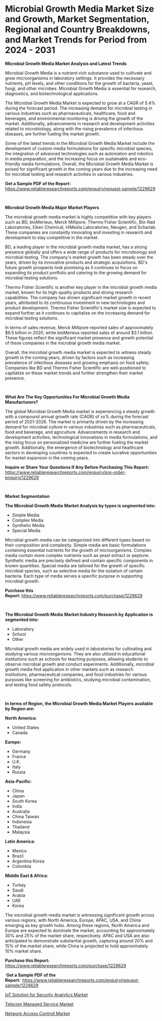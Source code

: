 <p><h1>Microbial Growth Media Market Size and Growth, Market Segmentation, Regional and Country Breakdowns, and Market Trends for Period from 2024 -  2031</h1></p><p><strong>Microbial Growth Media Market Analysis and Latest Trends</strong></p>
<p><p>Microbial Growth Media is a nutrient-rich substance used to cultivate and grow microorganisms in laboratory settings. It provides the necessary nutrients, pH levels, and other conditions for the growth of bacteria, yeast, fungi, and other microbes. Microbial Growth Media is essential for research, diagnostics, and biotechnological applications.</p><p>The Microbial Growth Media Market is expected to grow at a CAGR of 5.4% during the forecast period. The increasing demand for microbial testing in various industries such as pharmaceuticals, healthcare, food and beverages, and environmental monitoring is driving the growth of the market. Additionally, advancements in research and development activities related to microbiology, along with the rising prevalence of infectious diseases, are further fueling the market growth.</p><p>Some of the latest trends in the Microbial Growth Media Market include the development of custom media formulations for specific microbial species, the integration of advanced technologies such as automation and robotics in media preparation, and the increasing focus on sustainable and eco-friendly media formulations. Overall, the Microbial Growth Media Market is poised for significant growth in the coming years due to the increasing need for microbial testing and research activities in various industries.</p></p>
<p><strong>Get a Sample PDF of the Report:&nbsp;</strong> <a href="https://www.reliableresearchreports.com/enquiry/request-sample/1229629">https://www.reliableresearchreports.com/enquiry/request-sample/1229629</a></p>
<p>&nbsp;</p>
<p><strong>Microbial Growth Media Major Market Players</strong></p>
<p><p>The microbial growth media market is highly competitive with key players such as BD, bioMerieux, Merck Millipore, Thermo Fisher Scientific, Bio-Rad Laboratories, Eiken Chemical, HiMedia Laboratories, Neogen, and Scharlab. These companies are constantly innovating and investing in research and development to stay competitive in the market.</p><p>BD, a leading player in the microbial growth media market, has a strong presence globally and offers a wide range of products for microbiology and microbial testing. The company's market growth has been steady over the years, driven by its innovative products and strategic acquisitions. BD's future growth prospects look promising as it continues to focus on expanding its product portfolio and catering to the growing demand for microbial testing solutions.</p><p>Thermo Fisher Scientific is another key player in the microbial growth media market, known for its high-quality products and strong research capabilities. The company has shown significant market growth in recent years, attributed to its continuous investment in new technologies and product development. Thermo Fisher Scientific's market size is expected to expand further as it continues to capitalize on the increasing demand for microbial testing solutions.</p><p>In terms of sales revenue, Merck Millipore reported sales of approximately $6.5 billion in 2020, while bioMerieux reported sales of around $3.1 billion. These figures reflect the significant market presence and growth potential of these companies in the microbial growth media market.</p><p>Overall, the microbial growth media market is expected to witness steady growth in the coming years, driven by factors such as increasing prevalence of infectious diseases and growing emphasis on food safety. Companies like BD and Thermo Fisher Scientific are well-positioned to capitalize on these market trends and further strengthen their market presence.</p></p>
<p>&nbsp;</p>
<p><strong>What Are The Key Opportunities For Microbial Growth Media Manufacturers?</strong></p>
<p><p>The global Microbial Growth Media market is experiencing a steady growth with a compound annual growth rate (CAGR) of xx% during the forecast period of 2021-2026. The market is primarily driven by the increasing demand for microbial culture in various industries such as pharmaceuticals, food and beverage, and agriculture. Advancements in research and development activities, technological innovations in media formulations, and the rising focus on personalized medicine are further fueling the market growth. Additionally, the emergence of biotechnology and healthcare sectors in developing countries is expected to create lucrative opportunities for market expansion in the coming years.</p></p>
<p><strong>Inquire or Share Your Questions If Any Before Purchasing This Report:</strong> <a href="https://www.reliableresearchreports.com/enquiry/pre-order-enquiry/1229629">https://www.reliableresearchreports.com/enquiry/pre-order-enquiry/1229629</a></p>
<p>&nbsp;</p>
<p><strong>Market Segmentation</strong></p>
<p><strong>The Microbial Growth Media Market Analysis by types is segmented into:</strong></p>
<p><ul><li>Simple Media</li><li>Complex Media</li><li>Synthetic Media</li><li>Special Media</li></ul></p>
<p><p>Microbial growth media can be categorized into different types based on their composition and complexity. Simple media are basic formulations containing essential nutrients for the growth of microorganisms. Complex media contain more complex nutrients such as yeast extract or peptone. Synthetic media are precisely defined and contain specific components in known quantities. Special media are tailored for the growth of specific microbial species, such as selective media for the isolation of certain bacteria. Each type of media serves a specific purpose in supporting microbial growth.</p></p>
<p><strong>Purchase this Report:&nbsp;</strong><a href="https://www.reliableresearchreports.com/purchase/1229629">https://www.reliableresearchreports.com/purchase/1229629</a></p>
<p>&nbsp;</p>
<p><strong>The Microbial Growth Media Market Industry Research by Application is segmented into:</strong></p>
<p><ul><li>Laboratory</li><li>School</li><li>Other</li></ul></p>
<p><p>Microbial growth media are widely used in laboratories for cultivating and studying various microorganisms. They are also utilized in educational institutions such as schools for teaching purposes, allowing students to observe microbial growth and conduct experiments. Additionally, microbial growth media find application in other markets such as research institutions, pharmaceutical companies, and food industries for various purposes like screening for antibiotics, studying microbial contamination, and testing food safety protocols.</p></p>
<p>&nbsp;</p>
<p><strong>In terms of Region, the Microbial Growth Media Market Players available by Region are:</strong></p>
<p>
    <p> <strong> North America: </strong>
        <ul>
            <li>United States</li>
            <li>Canada</li>
        </ul>
        </p> 
    <p> <strong> Europe: </strong>
        <ul>
            <li>Germany</li>
            <li>France</li>
            <li>U.K.</li>
            <li>Italy</li>
            <li>Russia</li>
        </ul>
        </p> 
    <p> <strong> Asia-Pacific: </strong>
        <ul>
            <li>China</li>
            <li>Japan</li>
            <li>South Korea</li>
            <li>India</li>
            <li>Australia</li>
            <li>China Taiwan</li>
            <li>Indonesia</li>
            <li>Thailand</li>
            <li>Malaysia</li>
        </ul>
        </p> 
    <p> <strong> Latin America: </strong>
        <ul>
            <li>Mexico</li>
            <li>Brazil</li>
            <li>Argentina Korea</li>
            <li>Colombia</li>
        </ul>
        </p> 
    <p> <strong> Middle East & Africa: </strong>
        <ul>
            <li>Turkey</li>
            <li>Saudi</li>
            <li>Arabia</li>
            <li>UAE</li>
            <li>Korea</li>
        </ul>
    </p>
    </p>
<p><p>The microbial growth media market is witnessing significant growth across various regions, with North America, Europe, APAC, USA, and China emerging as key growth hubs. Among these regions, North America and Europe are expected to dominate the market, accounting for approximately 30% and 25% of the market share, respectively. APAC and USA are also anticipated to demonstrate substantial growth, capturing around 20% and 15% of the market share, while China is projected to hold approximately 10% market share.</p></p>
<p><strong>Purchase this Report: </strong><a href="https://www.reliableresearchreports.com/purchase/1229629">https://www.reliableresearchreports.com/purchase/1229629</a></p>
<p>&nbsp;<strong>Get a Sample PDF of the Report:&nbsp;&nbsp;</strong><a href="https://www.reliableresearchreports.com/enquiry/request-sample/1229629">https://www.reliableresearchreports.com/enquiry/request-sample/1229629</a></p>
<p><strong></strong></p>
<p><p><a href="https://view.publitas.com/reportprime-1/global-iot-solution-for-security-analytics-market-size-and-market-trends-insights-and-projections-from-2023-to-2030/">IoT Solution for Security Analytics Market</a></p><p><a href="https://view.publitas.com/reportprime-1/telecom-managed-service-market-size-2023-2030-global-industrial-analysis-key-geographical-regions-market-share-top-key-players-product-types-and-forecast-research-report/">Telecom Managed Service Market</a></p><p><a href="https://view.publitas.com/reportprime-1/network-access-controll-market-size-share-trends-analysis-report-by-application-regional-outlook-competitive-strategies-and-segment-forecasts-2023-2030/">Network Access Controll Market</a></p></p>